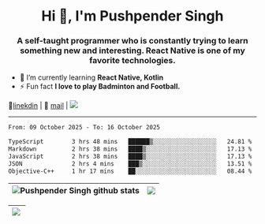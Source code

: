 <h1 align="center">Hi 👋, I'm Pushpender Singh</h1>
<h3 align="center">A self-taught programmer who is constantly trying to learn something new and interesting. React Native is one of my favorite technologies.</h3>

- 🌱 I’m currently learning **React Native, Kotlin**
- ⚡ Fun fact **I love to play Badminton and Football.**

👔[linekdin](https://www.linkedin.com/in/pushpender-singh-240061202/) | 📧 [mail](mailto:pushpendersingh694@gmail.com) | 
<a href="https://github.com/pushpender-singh-ap/pushpender-singh-ap">
    <img src="https://komarev.com/ghpvc/?username=pushpender-singh-ap&style=for-the-badge">
</a>


---

<!--START_SECTION:waka-->

```txt
From: 09 October 2025 - To: 16 October 2025

TypeScript        3 hrs 48 mins   ██████▒░░░░░░░░░░░░░░░░░░   24.81 %
Markdown          2 hrs 38 mins   ████▒░░░░░░░░░░░░░░░░░░░░   17.13 %
JavaScript        2 hrs 38 mins   ████▒░░░░░░░░░░░░░░░░░░░░   17.13 %
JSON              2 hrs 4 mins    ███▒░░░░░░░░░░░░░░░░░░░░░   13.51 %
Objective-C++     1 hr 17 mins    ██░░░░░░░░░░░░░░░░░░░░░░░   08.44 %
```

<!--END_SECTION:waka-->


| <a><img align="center" src="https://github-readme-stats-eight-psi-55.vercel.app/api?username=pushpender-singh-ap&show_icons=true&show=reviews,prs_merged,prs_merged_percentage&include_all_commits=true" alt="Pushpender Singh github stats" /></a> | <a><img align="center" src="https://github-readme-stats-eight-psi-55.vercel.app/api/top-langs/?username=pushpender-singh-ap&layout=donut-vertical" /></a> |
| ------------- | ------------- |

| <a> <img align="left" src="https://github-readme-streak-stats-bice-seven.vercel.app?user=pushpender-singh-ap" /></br> </a> |
| ------------- |
